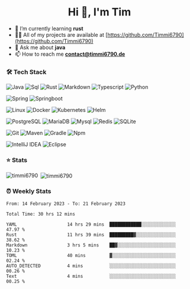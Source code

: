 <h1 align="center">Hi 👋, I'm Tim</h1>

- 🌱 I’m currently learning **rust**
- 👨‍💻 All of my projects are available at [https://github.com/Timmi6790](https://github.com/Timmi6790)
- 💬 Ask me about **java**
- 📫 How to reach me **contact@timmi6790.de**

### 🛠 Tech Stack
![Java](http://img.shields.io/badge/-Java-white?style=flat-square&logo=Java&logoColor=black)
![Sql](http://img.shields.io/badge/-Sql-white?style=flat-square&logo=Mysql&logoColor=blue)
![Rust](https://img.shields.io/badge/rust-white?style=flat-square&logo=rust&logoColor=gray)
![Markdown](http://img.shields.io/badge/-Markdown-white?style=flat-square&logo=markdown&logoColor=gray)
![Typescript](http://img.shields.io/badge/-Typescript-white?style=flat-square&logo=typescript)
![Python](http://img.shields.io/badge/-Python-white?style=flat-square&logo=python)

![Spring](http://img.shields.io/badge/-Spring-white?style=flat-square&logo=spring&logoColor=green)
![Springboot](http://img.shields.io/badge/-Springboot-white?style=flat-square&logo=springboot&logoColor=green)

![Linux](http://img.shields.io/badge/-Linux-white?style=flat-square&logo=linux)
![Docker](http://img.shields.io/badge/-Docker-white?style=flat-square&logo=docker)
![Kubernetes](http://img.shields.io/badge/-Kubernetes-white?style=flat-square&logo=kubernetes)
![Helm](http://img.shields.io/badge/-Helm-white?style=flat-square&logo=Helm&logoColor=blue)

![PostgreSQL](https://img.shields.io/badge/PostgreSQL-white?style=flat-square&logo=postgresql)
![MariaDB](https://img.shields.io/badge/MariaDB-white?style=flat-square&logo=mariadb&logoColor=black)
![Mysql](http://img.shields.io/badge/-Mysql-white?style=flat-square&logo=mysql)
![Redis](http://img.shields.io/badge/-Redis-white?style=flat-square&logo=redis)
![SQLite](https://img.shields.io/badge/SQLite-white?style=flat-square&logo=sqlite&logoColor=blue)

![Git](http://img.shields.io/badge/-Git-white?style=flat-square&logo=git)
![Maven](http://img.shields.io/badge/-Maven-white?style=flat-square&logo=apachemaven&logoColor=bc2043)
![Gradle](http://img.shields.io/badge/-Gradle-white?style=flat-square&logo=gradle&logoColor=09303a)
![Npm](http://img.shields.io/badge/-Npm-white?style=flat-square&logo=npm)

![IntelliJ IDEA](http://img.shields.io/badge/-IntelliJ%20IDEA-white?style=flat-square&logo=intellijidea&logoColor=black)
![Eclipse](http://img.shields.io/badge/-Eclipse-white?style=flat-square&logo=eclipse&logoColor=black)

### ⭐️ Stats
<p><img align="left" src="https://github-readme-stats.vercel.app/api/top-langs?username=timmi6790&show_icons=true&locale=en&layout=compact&count_private=true&theme=transparent" alt="timmi6790" /></p>

<p>&nbsp;<img align="center" src="https://github-readme-stats.vercel.app/api?username=timmi6790&show_icons=true&locale=en&count_private=true&theme=transparent" alt="timmi6790" /></p>

### ⏰ Weekly Stats
<p>
<!--START_SECTION:waka-->

```text
From: 14 February 2023 - To: 21 February 2023

Total Time: 30 hrs 12 mins

YAML                   14 hrs 29 mins  ████████████░░░░░░░░░░░░░   47.97 %
Rust                   11 hrs 39 mins  █████████▓░░░░░░░░░░░░░░░   38.62 %
Markdown               3 hrs 5 mins    ██▓░░░░░░░░░░░░░░░░░░░░░░   10.23 %
TOML                   40 mins         ▓░░░░░░░░░░░░░░░░░░░░░░░░   02.24 %
AUTO_DETECTED          4 mins          ░░░░░░░░░░░░░░░░░░░░░░░░░   00.26 %
Text                   4 mins          ░░░░░░░░░░░░░░░░░░░░░░░░░   00.25 %
```

<!--END_SECTION:waka-->
</p>

